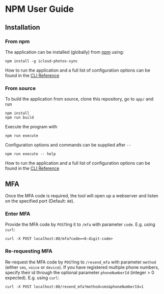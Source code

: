 # NPM User Guide

## Installation
### From npm

The application can be installed (globally) from [npm](https://www.npmjs.com/package/icloud-photos-sync) using:
```
npm install -g icloud-photos-sync
```

How to run the application and a full list of configuration options can be found in the [CLI Reference](https://steilerdev.github.io/icloud-photos-sync/user-guides/cli/)

### From source
To build the application from source, clone this repository, go to `app/` and run
```
npm install
npm run build
```

Execute the program with
```
npm run execute
```

Configuration options and commands can be supplied after `--`
```
npm run execute -- help
```
How to run the application and a full list of configuration options can be found in the [CLI Reference](https://steilerdev.github.io/icloud-photos-sync/user-guides/cli/)

## MFA
Once the MFA code is required, the tool will open up a webserver and listen on the specified port (Default: `80`).

### Enter MFA
Provide the MFA code by `POST`ing it to `/mfa` with parameter `code`. E.g. using `curl`:
```
curl -X POST localhost:80/mfa?code=<6-digit-code>
```

### Re-requesting MFA
Re-request the MFA code by `POST`ing to `/resend_mfa` with parameter `method` (either `sms`, `voice` or `device`). If you have registered multiple phone numbers, specify their id through the optional parameter `phoneNumberId` (integer > 0 expected). E.g. using `curl`:
```
curl -X POST localhost:80/resend_mfa?method=sms&phoneNumberId=1
```